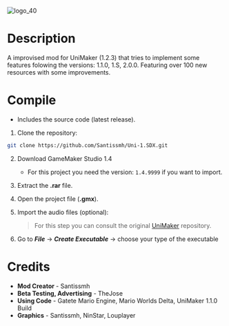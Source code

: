 ![logo_40](https://github.com/Santissmh/Uni-1.SDX/assets/147998077/cf7e9ebc-650e-4a48-b300-c3b5a996d1c9)
# Description
  A improvised mod for UniMaker (1.2.3) that tries to implement some features folowing the versions: 1.1.0, 1.S, 2.0.0.
  Featuring over 100 new resources with some improvements.

# Compile
- Includes the source code (latest release).

1. Clone the repository:
```bash
git clone https://github.com/Santissmh/Uni-1.SDX.git
```
2. Download GameMaker Studio 1.4
	- For this project you need the version: ``1.4.9999`` if you want to import.
 
3. Extract the **.rar** file.
4. Open the project file (**.gmx**).
5. Import the audio files (optional):
   >For this step you can consult the original [UniMaker][unimaker] repository.
6. Go to ***File*** -> ***Create Executable*** -> choose your type of the executable

# Credits
- **Mod Creator** - Santissmh
- **Beta Testing, Advertising** - TheJose
- **Using Code** - Gatete Mario Engine, Mario Worlds Delta, UniMaker 1.1.0 Build
- **Graphics** - Santissmh, NinStar, Louplayer


  
[unimaker]:https://github.com/ninstar/UniMaker.git 

  


